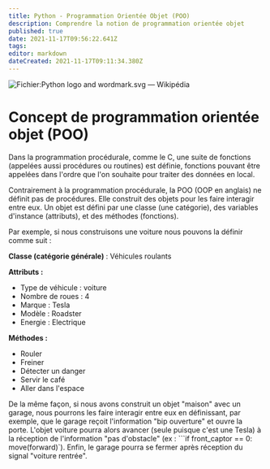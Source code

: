 ```yaml
---
title: Python - Programmation Orientée Objet (POO) 
description: Comprendre la notion de programmation orientée objet
published: true
date: 2021-11-17T09:56:22.641Z
tags: 
editor: markdown
dateCreated: 2021-11-17T09:11:34.380Z
---
```


![Fichier:Python logo and wordmark.svg — Wikipédia](https://upload.wikimedia.org/wikipedia/commons/thumb/f/f8/Python_logo_and_wordmark.svg/1200px-Python_logo_and_wordmark.svg.png)

# Concept de programmation orientée objet (POO)

Dans la programmation procédurale, comme le C, une suite de fonctions (appelées aussi procédures ou routines) est définie, fonctions pouvant être appelées dans l'ordre que l'on souhaite pour traiter des données en local.

Contrairement à la programmation procédurale, la POO (OOP en anglais) ne définit pas de procédures. Elle construit des objets pour les faire interagir entre eux. Un objet est défini par une classe (une catégorie), des variables d'instance (attributs), et des méthodes (fonctions).

Par exemple, si nous construisons une voiture nous pouvons la définir comme suit :

**Classe (catégorie générale)** : Véhicules roulants

**Attributs :**
- Type de véhicule : voiture
- Nombre de roues : 4
- Marque : Tesla
- Modèle : Roadster
- Energie : Electrique

**Méthodes :**
- Rouler
- Freiner
- Détecter un danger
- Servir le café
- Aller dans l'espace

De la même façon, si nous avons construit un objet "maison" avec un garage, nous pourrons les faire interagir entre eux en définissant, par exemple, que le garage reçoit l'information "bip ouverture" et ouvre la porte. L'objet voiture pourra alors avancer (seule puisque c'est une Tesla) à la réception de l'information "pas d'obstacle" (ex : ```if front_captor == 0: move(forward)`). Enfin, le garage pourra se fermer après réception du signal "voiture rentrée".
